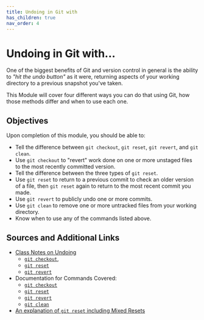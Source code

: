 ```yaml
---
title: Undoing in Git with
has_children: true
nav_order: 4
---
```




# Undoing in Git with...

One of the biggest benefits of Git and version control in general is the ability to *"hit the undo button"* as it were, returning aspects of your working directory to a previous snapshot you've taken.

This Module will cover four different ways you can do that using Git, how those methods differ and when to use each one.


## Objectives

Upon completion of this module, you should be able to:

- Tell the difference between ```git checkout```, ```git reset```, ```git revert```, and ```git clean```.
- Use ```git checkout``` to "revert" work done on one or more unstaged files to the most recently committed version.
- Tell the difference between the three types of ```git reset```.
- Use ```git reset``` to return to a previous commit to check an older version of a file, then ```git reset``` again to return to the most recent commit you made.
- Use ```git revert``` to publicly undo one or more commits.
- Use ```git clean``` to remove one or more untracked files from your working directory.
- Know when to use any of the commands listed above.

## Sources and Additional Links

- [Class Notes on Undoing](https://stungeye.github.io/Software-Development-And-Documentation-1/02-git-version-control-next-steps/index.html#3) 
    - [```git checkout```](https://stungeye.github.io/Software-Development-And-Documentation-1/02-git-version-control-next-steps/index.html#4),
    - [```git reset```](https://stungeye.github.io/Software-Development-And-Documentation-1/02-git-version-control-next-steps/index.html#6)
    - [```git revert```](https://stungeye.github.io/Software-Development-And-Documentation-1/02-git-version-control-next-steps/index.html#11)
- Documentation for Commands Covered:
    - [```git checkout```](https://git-scm.com/docs/git-checkout)
    - [```git reset```](https://git-scm.com/docs/git-reset)
    - [```git revert```](https://git-scm.com/docs/git-revert)
    - [```git clean```](https://git-scm.com/docs/git-clean)
- [An explanation of ```git reset``` including Mixed Resets](https://practicalseries.com/1002-vcs/02-05-concept.html#js--020505)